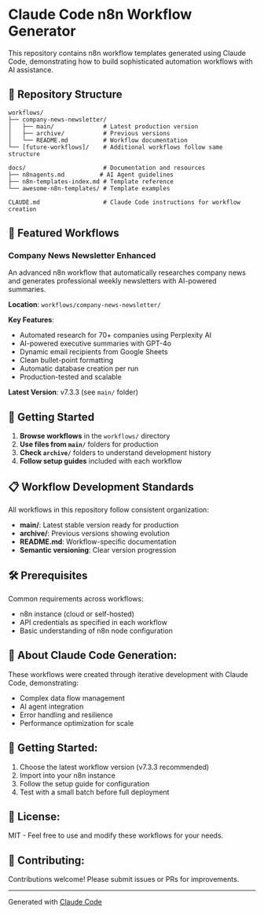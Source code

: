 # Claude Code n8n Workflow Generator

This repository contains n8n workflow templates generated using Claude Code, demonstrating how to build sophisticated automation workflows with AI assistance.

## 📁 Repository Structure

```
workflows/
├── company-news-newsletter/
│   ├── main/              # Latest production version
│   ├── archive/           # Previous versions
│   └── README.md          # Workflow documentation
└── [future-workflows]/    # Additional workflows follow same structure

docs/                      # Documentation and resources
├── n8nagents.md          # AI Agent guidelines
├── n8n-templates-index.md # Template reference
└── awesome-n8n-templates/ # Template examples

CLAUDE.md                  # Claude Code instructions for workflow creation
```

## 🎯 Featured Workflows

### Company News Newsletter Enhanced
An advanced n8n workflow that automatically researches company news and generates professional weekly newsletters with AI-powered summaries.

**Location**: `workflows/company-news-newsletter/`

**Key Features**:
- Automated research for 70+ companies using Perplexity AI
- AI-powered executive summaries with GPT-4o
- Dynamic email recipients from Google Sheets
- Clean bullet-point formatting
- Automatic database creation per run
- Production-tested and scalable

**Latest Version**: v7.3.3 (see `main/` folder)

## 🚀 Getting Started

1. **Browse workflows** in the `workflows/` directory
2. **Use files from `main/`** folders for production
3. **Check `archive/`** folders to understand development history
4. **Follow setup guides** included with each workflow

## 📋 Workflow Development Standards

All workflows in this repository follow consistent organization:
- **main/**: Latest stable version ready for production
- **archive/**: Previous versions showing evolution
- **README.md**: Workflow-specific documentation
- **Semantic versioning**: Clear version progression

## 🛠️ Prerequisites

Common requirements across workflows:
- n8n instance (cloud or self-hosted)
- API credentials as specified in each workflow
- Basic understanding of n8n node configuration

## 🤖 About Claude Code Generation:
These workflows were created through iterative development with Claude Code, demonstrating:
- Complex data flow management
- AI agent integration
- Error handling and resilience
- Performance optimization for scale

## 🚀 Getting Started:
1. Choose the latest workflow version (v7.3.3 recommended)
2. Import into your n8n instance
3. Follow the setup guide for configuration
4. Test with a small batch before full deployment

## 📝 License:
MIT - Feel free to use and modify these workflows for your needs.

## 🤝 Contributing:
Contributions welcome! Please submit issues or PRs for improvements.

---
Generated with [Claude Code](https://claude.ai/code)